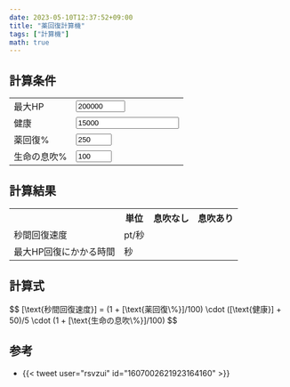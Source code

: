 ```yaml
---
date: 2023-05-10T12:37:52+09:00
title: "薬回復計算機"
tags: ["計算機"]
math: true
---
```


<script defer src="/js/form-storage.js"></script>
<script defer src="index.js"></script>

## 計算条件

<form action="javascript:void(0);">
  <table>
    <tr>
      <td>最大HP</td>
      <td><input type="number" name="hp" id="hp" class="in" value="200000" min="0" max="200000"></td>
    </tr>
    <tr>
      <td>健康</td>
      <td><input type="number" name="con" id="con" class="in" value="15000" min="0"></td>
    </tr>
    <tr>
      <td>薬回復%</td>
      <td><input type="number" name="pot-boost" id="pot-boost" class="in" value="250" min="0" max="255"></td>
    </tr>
    <tr>
      <td>生命の息吹%</td>
      <td><input type="number" name="breath" id="breath" class="in" value="100" min="0" max="100"></td>
    </tr>
  </table>
</form>

## 計算結果

<table>
  <tr>
    <th></th>
    <th>単位</th>
    <th>息吹なし</th>
    <th>息吹あり</th>
  </tr>
  <tr>
    <td>秒間回復速度</td>
    <td>pt/秒</td>
    <td><span id="result-hps"></span></td>
    <td><span id="result-hps-breath"></span></td>
  </tr>
  <tr>
    <td>最大HP回復にかかる時間</td>
    <td>秒</td>
    <td><span id="result-time"></span></td>
    <td><span id="result-time-breath"></span></td>
  </tr>
</table>

## 計算式

<p>$$ [\text{秒間回復速度}] = (1 + [\text{薬回復\%}]/100) \cdot ([\text{健康}] + 50)/5 \cdot (1 + [\text{生命の息吹\%}]/100) $$</p>

## 参考

* {{< tweet user="rsvzui" id="1607002621923164160" >}}
